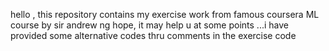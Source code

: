 hello , this repository contains my exercise work from famous coursera ML course by sir andrew ng 
hope, it may help u at some points ...i have provided some alternative codes thru comments in the 
exercise code